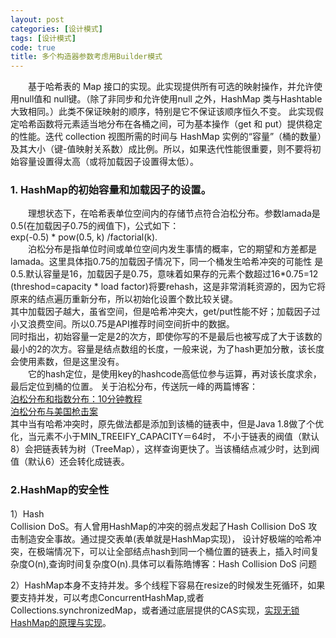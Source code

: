 ```yaml
---
layout: post
categories: [设计模式]
tags: [设计模式]
code: true
title: 多个构造器参数考虑用Builder模式
---
```


&emsp;&emsp;基于哈希表的 Map 接口的实现。此实现提供所有可选的映射操作，并允许使用null值和 null键。（除了非同步和允许使用null 之外，HashMap 类与Hashtable大致相同。）此类不保证映射的顺序，特别是它不保证该顺序恒久不变。        此实现假定哈希函数将元素适当地分布在各桶之间，可为基本操作（get 和 put）提供稳定的性能。迭代 collection 视图所需的时间与 HashMap 实例的“容量”（桶的数量）及其大小（键-值映射关系数）成比例。所以，如果迭代性能很重要，则不要将初始容量设置得太高（或将加载因子设置得太低）。  

 ### 1. HashMap的初始容量和加载因子的设置。

&emsp;&emsp;理想状态下，在哈希表单位空间内的存储节点符合泊松分布。参数lamada是0.5(在加载因子0.75的阀值下)，公式如下：  
exp(-0.5) * pow(0.5, k) /factorial(k).  
&emsp;&emsp;泊松分布是指单位时间或单位空间内发生事情的概率，它的期望和方差都是lamada。这里具体指0.75的加载因子情况下，同一个桶发生哈希冲突的可能性
是0.5.默认容量是16，加载因子是0.75，意味着如果存的元素个数超过16*0.75=12
 (threshod=capacity * load factor)将要rehash，这是非常消耗资源的，因为它将原来的结点遍历重新分布，所以初始化设置个数比较关键。    
其中加载因子越大，虽省空间，但是哈希冲突大，get/put性能不好；加载因子过小又浪费空间。所以0.75是API推荐时间空间折中的数据。  
同时指出，初始容量一定是2的次方，即使你写的不是最后也被写成了大于该数的最小的2的次方。容量是结点数组的长度，一般来说，为了hash更加分散，该长度会使用素数，但是这里没有。  
&emsp;&emsp;它的hash定位，是使用key的hashcode高低位参与运算，再对该长度求余，最后定位到桶的位置。
关于泊松分布，传送阮一峰的两篇博客：  
[泊松分布和指数分布：10分钟教程](http://www.ruanyifeng.com/blog/2015/06/poisson-distribution.html)  
[泊松分布与美国枪击案](http://www.ruanyifeng.com/blog/2013/01/poisson_distribution.html)  
其中当有哈希冲突时，原先做法都是添加到该桶的链表中，但是Java 1.8做了个优化，当元素不小于MIN_TREEIFY_CAPACITY＝64时，
不小于链表的阀值（默认8）会把链表转为树（TreeMap），这样查询更快了。当该桶结点减少时，达到阀值（默认6）还会转化成链表。  


### 2.HashMap的安全性  


1）Hash  
 Collision DoS。有人曾用HashMap的冲突的弱点发起了Hash Collision DoS 攻击制造安全事故。通过提交表单(表单就是HashMap实现)，
设计好极端的哈希冲突，在极端情况下，可以让全部结点hash到同一个桶位置的链表上，插入时间复杂度O(n),查询时间复杂度O(n).具体可以看陈皓博客：Hash Collision DoS 问题

2）HashMap本身不支持并发。多个线程下容易在resize的时候发生死循环，如果要支持并发，可以考虑ConcurrentHashMap,或者
Collections.synchronizedMap，或者通过底层提供的CAS实现，[实现无锁HashMap的原理与实现](http://coolshell.cn/articles/9703.html)。